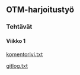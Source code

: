 ## OTM-harjoitustyö

### Tehtävät

#### Viikko 1


[komentorivi.txt](laskarit/viikko1/komentorivi.txt)

[gitlog.txt](laskarit/viikko1/gitlog.txt)
